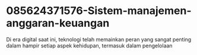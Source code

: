 # 085624371576-Sistem-manajemen-anggaran-keuangan
Di era digital saat ini, teknologi telah memainkan peran yang sangat penting dalam hampir setiap aspek kehidupan, termasuk dalam pengelolaan 
